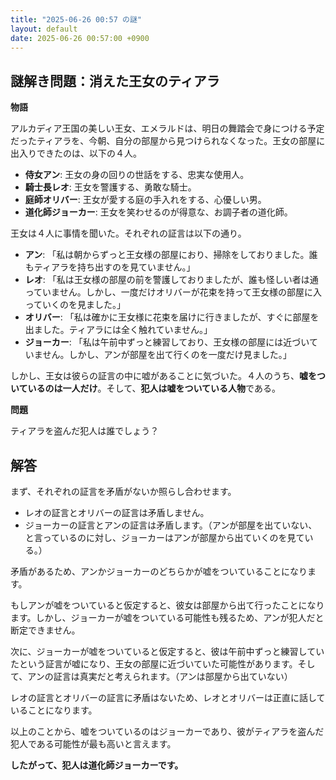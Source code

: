 ```yaml
---
title: "2025-06-26 00:57 の謎"
layout: default
date: 2025-06-26 00:57:00 +0900
---
```

## 謎解き問題：消えた王女のティアラ

**物語**

アルカディア王国の美しい王女、エメラルドは、明日の舞踏会で身につける予定だったティアラを、今朝、自分の部屋から見つけられなくなった。王女の部屋に出入りできたのは、以下の４人。

*   **侍女アン**: 王女の身の回りの世話をする、忠実な使用人。
*   **騎士長レオ**: 王女を警護する、勇敢な騎士。
*   **庭師オリバー**: 王女が愛する庭の手入れをする、心優しい男。
*   **道化師ジョーカー**: 王女を笑わせるのが得意な、お調子者の道化師。

王女は４人に事情を聞いた。それぞれの証言は以下の通り。

*   **アン**: 「私は朝からずっと王女様の部屋におり、掃除をしておりました。誰もティアラを持ち出すのを見ていません。」
*   **レオ**: 「私は王女様の部屋の前を警護しておりましたが、誰も怪しい者は通っていません。しかし、一度だけオリバーが花束を持って王女様の部屋に入っていくのを見ました。」
*   **オリバー**: 「私は確かに王女様に花束を届けに行きましたが、すぐに部屋を出ました。ティアラには全く触れていません。」
*   **ジョーカー**: 「私は午前中ずっと練習しており、王女様の部屋には近づいていません。しかし、アンが部屋を出て行くのを一度だけ見ました。」

しかし、王女は彼らの証言の中に嘘があることに気づいた。４人のうち、**嘘をついているのは一人だけ**。そして、**犯人は嘘をついている人物**である。

**問題**

ティアラを盗んだ犯人は誰でしょう？

## 解答

まず、それぞれの証言を矛盾がないか照らし合わせます。

*   レオの証言とオリバーの証言は矛盾しません。
*   ジョーカーの証言とアンの証言は矛盾します。（アンが部屋を出ていない、と言っているのに対し、ジョーカーはアンが部屋から出ていくのを見ている。）

矛盾があるため、アンかジョーカーのどちらかが嘘をついていることになります。

もしアンが嘘をついていると仮定すると、彼女は部屋から出て行ったことになります。しかし、ジョーカーが嘘をついている可能性も残るため、アンが犯人だと断定できません。

次に、ジョーカーが嘘をついていると仮定すると、彼は午前中ずっと練習していたという証言が嘘になり、王女の部屋に近づいていた可能性があります。そして、アンの証言は真実だと考えられます。（アンは部屋から出ていない）

レオの証言とオリバーの証言に矛盾はないため、レオとオリバーは正直に話していることになります。

以上のことから、嘘をついているのはジョーカーであり、彼がティアラを盗んだ犯人である可能性が最も高いと言えます。

**したがって、犯人は道化師ジョーカーです。**

